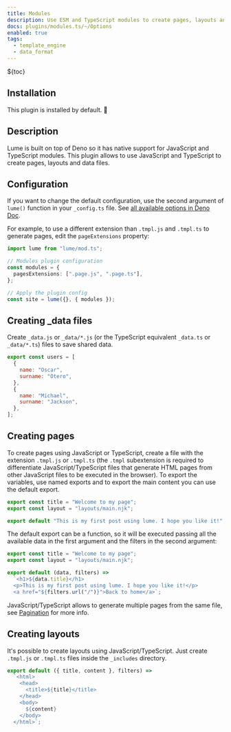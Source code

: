 ```yaml
---
title: Modules
description: Use ESM and TypeScript modules to create pages, layouts and store data.
docs: plugins/modules.ts/~/Options
enabled: true
tags:
  - template_engine
  - data_format
---
```


${toc}

## Installation

This plugin is installed by default. 🎉

## Description

Lume is built on top of Deno so it has native support for JavaScript and
TypeScript modules. This plugin allows to use JavaScript and TypeScript to
create pages, layouts and data files.

## Configuration

If you want to change the default configuration, use the second argument of
`lume()` function in your `_config.ts` file. See
[all available options in Deno Doc](https://doc.deno.land/https/deno.land/x/lume/plugins/modules.ts/~/Options).

For example, to use a different extension than `.tmpl.js` and `.tmpl.ts` to
generate pages, edit the `pageExtensions` property:

```ts
import lume from "lume/mod.ts";

// Modules plugin configuration
const modules = {
  pagesExtensions: [".page.js", ".page.ts"],
};

// Apply the plugin config
const site = lume({}, { modules });
```

## Creating _data files

Create `_data.js` or `_data/*.js` (or the TypeScript equivalent `_data.ts` or
`_data/*.ts`) files to save shared data.

```js
export const users = [
  {
    name: "Oscar",
    surname: "Otero",
  },
  {
    name: "Michael",
    surname: "Jackson",
  },
];
```

## Creating pages

To create pages using JavaScript or TypeScript, create a file with the extension
`.tmpl.js` or `.tmpl.ts` (the `.tmpl` subextension is required to differentiate
JavaScript/TypeScript files that generate HTML pages from other JavaScript files
to be executed in the browser). To export the variables, use named exports and
to export the main content you can use the default export.

```js
export const title = "Welcome to my page";
export const layout = "layouts/main.njk";

export default "This is my first post using lume. I hope you like it!";
```

The default export can be a function, so it will be executed passing all the
available data in the first argument and the filters in the second argument:

```js
export const title = "Welcome to my page";
export const layout = "layouts/main.njk";

export default (data, filters) =>
  `<h1>${data.title}</h1>
  <p>This is my first post using lume. I hope you like it!</p>
  <a href="${filters.url("/")}">Back to home</a>`;
```

JavaScript/TypeScript allows to generate multiple pages from the same file, see
[Pagination](pagination.md) for more info.

## Creating layouts

It's possible to create layouts using JavaScript/TypeScript. Just create
`.tmpl.js` or `.tmpl.ts` files inside the `_includes` directory.

```js
export default ({ title, content }, filters) =>
  `<html>
    <head>
      <title>${title}</title>
    </head>
    <body>
      ${content}
    </body>
  </html>`;
```
